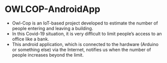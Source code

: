 # OWLCOP-AndroidApp
* Owl-Cop is an IoT-based project developed to estimate the number of people entering and leaving a building. 
* In this Covid-19 situation, it is very difficult to limit people’s access to an office like a bank.
* This android application, which is connected to the hardware (Arduino or something else) via the Internet, notifies us when the number of people increases beyond the limit.
